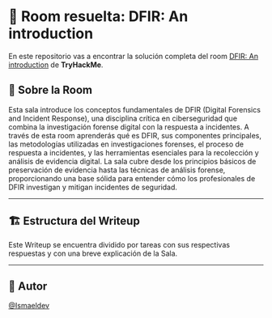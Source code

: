 # 🚪 Room resuelta: DFIR: An introduction
En este repositorio vas a encontrar la solución completa del room [DFIR: An introduction](https://tryhackme.com/room/introductoryroomdfirmodule) de **TryHackMe**.

## 📝 Sobre la Room
Esta sala introduce los conceptos fundamentales de DFIR (Digital Forensics and Incident Response), una disciplina crítica en ciberseguridad que combina la investigación forense digital con la respuesta a incidentes. A través de esta room aprenderás qué es DFIR, sus componentes principales, las metodologías utilizadas en investigaciones forenses, el proceso de respuesta a incidentes, y las herramientas esenciales para la recolección y análisis de evidencia digital. La sala cubre desde los principios básicos de preservación de evidencia hasta las técnicas de análisis forense, proporcionando una base sólida para entender cómo los profesionales de DFIR investigan y mitigan incidentes de seguridad.

---

## 🏗️ Estructura del Writeup
Este Writeup se encuentra dividido por tareas con sus respectivas respuestas y con una breve explicación de la Sala.

---

## 🥷 Autor
[@Ismaeldev](https://www.ismaeldev.com/)